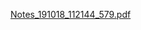 [Notes_191018_112144_579.pdf](https://github.com/lanna817/mentalfit/files/3745514/Notes_191018_112144_579.pdf)
